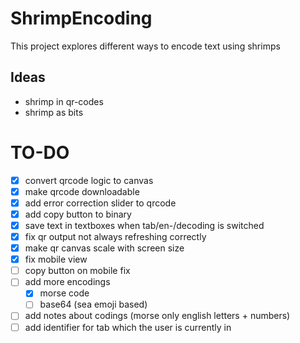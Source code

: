# ShrimpEncoding
This project explores different ways to encode text using shrimps

## Ideas
- shrimp in qr-codes
- shrimp as bits

# TO-DO
- [x] convert qrcode logic to canvas 
- [x] make qrcode downloadable
- [x] add error correction slider to qrcode
- [x] add copy button to binary
- [x] save text in textboxes when tab/en-/decoding is switched
- [x] fix qr output not always refreshing correctly
- [x] make qr canvas scale with screen size
- [x] fix mobile view
- [ ] copy button on mobile fix
- [ ] add more encodings
  - [x] morse code
  - [ ] base64 (sea emoji based)
- [ ] add notes about codings (morse only english letters + numbers)
- [ ] add identifier for tab which the user is currently in